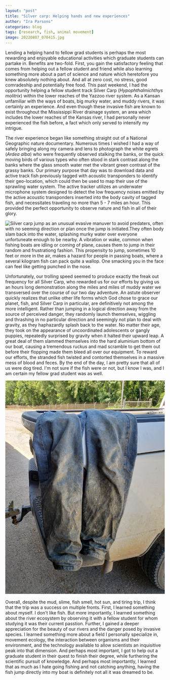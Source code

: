 ```yaml
---
layout: "post"
title: "Silver carp: Helping hands and new experiences"
author: "Ira Parsons"
categories: blog
tags: [research, fish, animal movement]
image: 20220807_070415.jpg
---
```

Lending a helping hand to fellow grad students is perhaps the most rewarding and enjoyable educational activities which graduate students can partake in. Benefits are two-fold. First, you gain the satisfactory feeling that comes from helping out a fellow student and friend while also learning something more about a part of science and nature which heretofore you knew absolutely nothing about. And all at zero cost, no stress, good comradeship and potentially free food. This past weekend, I had the opportunity helping a fellow student track Silver Carp (*Hypophthalmichthys molitrix*) within the lower reaches of the Yazzoo river system. As a Kansan unfamiliar with the ways of boats, big murky water, and muddy rivers, it was certainly an experience. And even though these invasive fish are known to exist throughout the Mississippi River drainage system, an area which includes the lower reaches of the Kansas river, I had personally never experienced the fish before, a fact which only served to intensify my intrigue. 

The river experience began like something straight out of a National Geographic nature documentary. Numerous times I wished I had a way of safely bringing along my camera and lens to photograph the white egrets (*Ardea alba*) who were frequently observed stalking the banks, or the quick moving birds of various types who often stood in stark contrast along the banks where the glass smooth water met the vibrant green contrast of the grassy banks. Our primary purpose that day was to download data and active track fish previously tagged with acoustic transponders to identify their geo-location, which could then be used to map their use of the sprawling water system. The active tracker utilizes an underwater microphone system designed to detect the low frequency noises emitted by the active acoustic transponders inserted into the body cavity of tagged fish, and necessitates traveling no more than 5 - 7 miles an hour. This provided the perfect opportunity to observe nature and fish in all of their glory.

![Silver carp jump as an unusual evasive manuver to avoid predaters, often with no seeming direction or plan once the jump is initiated.They often body slam back into the water, splashing murky water over everyone unfortuneate enough to be nearby. A vibration or wake, common when fishing boats are idling or coming of plane, causes them to jump in their random and frustrationg fashion. This propensity to jump, sometimes 10 feet or more in the air, makes a hazard for people in passing boats, where a several kilogram fish can pack quite a wallop. One smacking you in the face can feel like getting punched in the nose.](assets/img/20220807_094818.jpg)

Unfortunately, our trolling speed seemed to produce exactly the freak out frequency for all Silver Carp, who rewarded us for our efforts by giving us an hours long demonstration along the miles and miles of muddy water we transversed over the course of our two day adventure. An astute observer quickly realizes that unlike other life forms which God chose to grace our planet, fish, and Silver Carp in particular, are definitively not among the more intelligent. Rather than jumping in a logical direction away from the source of perceived danger, they randomly launch themselves, wiggling and thrashing in no particular direction and seemingly not plan to deal with gravity, as they haphazardly splash back to the water. No matter their age, they took on the appearance of uncoordinated adolescents or gangly puppies, repeatedly surprised by gravity when it halted their upward leap. A great deal of them slammed themselves into the hard aluminium bottom of our boat, causing a tremendous ruckus and mad scramble to get them out before their flopping made them bleed all over our equipment. To reward our efforts, the stranded fish twisted and contorted themselves in a massive mess of blood and feces. By the end of the day, I am pretty sure that all of us were dog tired. I'm not sure if the fish were or not, but I know I was, and I am certain my fellow grad student was as well. 

![Dirty jeans](assets/img/20220807_142436.jpg)

Overall, despite the mud, slime, fish smell, hot sun, and tiring trip, I think that the trip was a success on multiple fronts. First, I learned something about myself. I don't like fish. But more importantly, I learned something about the river ecosystem by observing it with a fellow student for whom studying it was their current passtion. Further, I gained a deeper appreciation for the beauty of our rivers and the danger posed by invasive species. I learned something more about a field I personally specialize in, movement ecology, the interaction between organisms and their environment, and the technology available to allow scientists an inquisitive peak into that dimension. And perhaps most important, I got to help out a graduate student in their quest to finish their degree, while furthering the scientific pursuit of knowledge. And perhaps most importantly, I learned that as much as I hate going fishing and not catching anything, having the fish jump directly into my boat is definitely not all it was dreamed to be. 